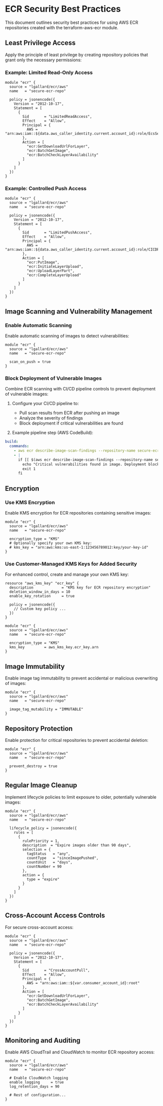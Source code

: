 # ECR Security Best Practices

This document outlines security best practices for using AWS ECR repositories created with the terraform-aws-ecr module.

## Least Privilege Access

Apply the principle of least privilege by creating repository policies that grant only the necessary permissions:

### Example: Limited Read-Only Access

```hcl
module "ecr" {
  source = "lgallard/ecr/aws"
  name   = "secure-ecr-repo"
  
  policy = jsonencode({
    Version = "2012-10-17",
    Statement = [
      {
        Sid       = "LimitedReadAccess",
        Effect    = "Allow",
        Principal = {
          AWS = "arn:aws:iam::${data.aws_caller_identity.current.account_id}:role/EcsServiceRole"
        },
        Action = [
          "ecr:GetDownloadUrlForLayer",
          "ecr:BatchGetImage",
          "ecr:BatchCheckLayerAvailability"
        ]
      }
    ]
  })
}
```

### Example: Controlled Push Access

```hcl
module "ecr" {
  source = "lgallard/ecr/aws"
  name   = "secure-ecr-repo"
  
  policy = jsonencode({
    Version = "2012-10-17",
    Statement = [
      {
        Sid       = "LimitedPushAccess",
        Effect    = "Allow",
        Principal = {
          AWS = "arn:aws:iam::${data.aws_caller_identity.current.account_id}:role/CICDPipelineRole"
        },
        Action = [
          "ecr:PutImage",
          "ecr:InitiateLayerUpload",
          "ecr:UploadLayerPart",
          "ecr:CompleteLayerUpload"
        ]
      }
    ]
  })
}
```

## Image Scanning and Vulnerability Management

### Enable Automatic Scanning

Enable automatic scanning of images to detect vulnerabilities:

```hcl
module "ecr" {
  source = "lgallard/ecr/aws"
  name   = "secure-ecr-repo"
  
  scan_on_push = true
}
```

### Block Deployment of Vulnerable Images

Combine ECR scanning with CI/CD pipeline controls to prevent deployment of vulnerable images:

1. Configure your CI/CD pipeline to:
   - Pull scan results from ECR after pushing an image
   - Analyze the severity of findings
   - Block deployment if critical vulnerabilities are found

2. Example pipeline step (AWS CodeBuild):

```yaml
build:
  commands:
    - aws ecr describe-image-scan-findings --repository-name secure-ecr-repo --image-id imageTag=$IMAGE_TAG
    - |
      if [[ $(aws ecr describe-image-scan-findings --repository-name secure-ecr-repo --image-id imageTag=$IMAGE_TAG --query 'imageScanFindings.findings[?severity==`CRITICAL`]' --output json | jq length) -gt 0 ]]; then
        echo "Critical vulnerabilities found in image. Deployment blocked."
        exit 1
      fi
```

## Encryption

### Use KMS Encryption

Enable KMS encryption for ECR repositories containing sensitive images:

```hcl
module "ecr" {
  source = "lgallard/ecr/aws"
  name   = "secure-ecr-repo"
  
  encryption_type = "KMS"
  # Optionally specify your own KMS key:
  # kms_key = "arn:aws:kms:us-east-1:123456789012:key/your-key-id"
}
```

### Use Customer-Managed KMS Keys for Added Security

For enhanced control, create and manage your own KMS key:

```hcl
resource "aws_kms_key" "ecr_key" {
  description             = "KMS key for ECR repository encryption"
  deletion_window_in_days = 10
  enable_key_rotation     = true
  
  policy = jsonencode({
    // Custom key policy ...
  })
}

module "ecr" {
  source = "lgallard/ecr/aws"
  name   = "secure-ecr-repo"
  
  encryption_type = "KMS"
  kms_key         = aws_kms_key.ecr_key.arn
}
```

## Image Immutability

Enable image tag immutability to prevent accidental or malicious overwriting of images:

```hcl
module "ecr" {
  source = "lgallard/ecr/aws"
  name   = "secure-ecr-repo"
  
  image_tag_mutability = "IMMUTABLE"
}
```

## Repository Protection

Enable protection for critical repositories to prevent accidental deletion:

```hcl
module "ecr" {
  source = "lgallard/ecr/aws"
  name   = "secure-ecr-repo"
  
  prevent_destroy = true
}
```

## Regular Image Cleanup

Implement lifecycle policies to limit exposure to older, potentially vulnerable images:

```hcl
module "ecr" {
  source = "lgallard/ecr/aws"
  name   = "secure-ecr-repo"
  
  lifecycle_policy = jsonencode({
    rules = [
      {
        rulePriority = 1,
        description  = "Expire images older than 90 days",
        selection = {
          tagStatus   = "any",
          countType   = "sinceImagePushed",
          countUnit   = "days",
          countNumber = 90
        },
        action = {
          type = "expire"
        }
      }
    ]
  })
}
```

## Cross-Account Access Controls

For secure cross-account access:

```hcl
module "ecr" {
  source = "lgallard/ecr/aws"
  name   = "secure-ecr-repo"
  
  policy = jsonencode({
    Version = "2012-10-17",
    Statement = [
      {
        Sid       = "CrossAccountPull",
        Effect    = "Allow",
        Principal = {
          AWS = "arn:aws:iam::${var.consumer_account_id}:root"
        },
        Action = [
          "ecr:GetDownloadUrlForLayer",
          "ecr:BatchGetImage",
          "ecr:BatchCheckLayerAvailability"
        ]
      }
    ]
  })
}
```

## Monitoring and Auditing

Enable AWS CloudTrail and CloudWatch to monitor ECR repository access:

```hcl
module "ecr" {
  source = "lgallard/ecr/aws"
  name   = "secure-ecr-repo"
  
  # Enable CloudWatch logging
  enable_logging     = true
  log_retention_days = 90
  
  # Rest of configuration...
}
```